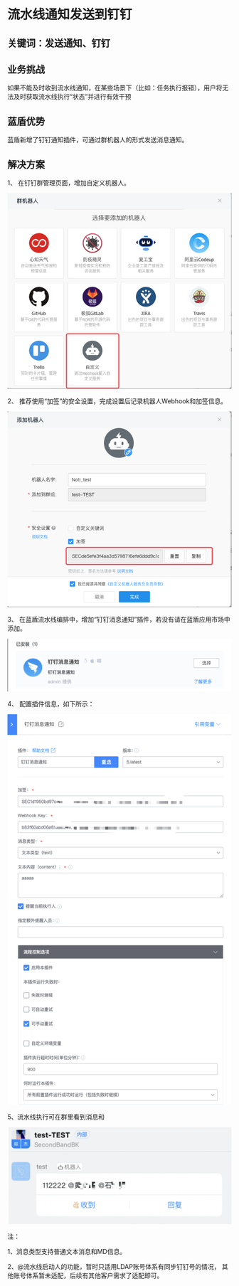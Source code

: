 # 流水线通知发送到钉钉


## 关键词：发送通知、钉钉 <a id="&#x51C6;&#x5907;&#x4E8B;&#x9879;"></a>

## 业务挑战 <a id="&#x51C6;&#x5907;&#x4E8B;&#x9879;"></a>

如果不能及时收到流水线通知，在某些场景下（比如：任务执行报错），用户将无法及时获取流水线执行“状态”并进行有效干预

## 蓝盾优势 <a id="&#x51C6;&#x5907;&#x4E8B;&#x9879;"></a>

蓝盾新增了钉钉通知插件，可通过群机器人的形式发送消息通知。

## 解决方案 <a id="&#x51C6;&#x5907;&#x4E8B;&#x9879;"></a>

1、 在钉钉群管理页面，增加自定义机器人。

![&#x56FE;1](../../../assets/scene-notification-sent-nail-a.png)

2、 推荐使用“加签”的安全设置，完成设置后记录机器人Webhook和加签信息。

![&#x56FE;1](../../../assets/scene-notification-sent-nail-b.png)

3、 在蓝盾流水线编排中，增加“钉钉消息通知”插件，若没有请在蓝盾应用市场中添加。

![&#x56FE;1](../../../assets/scene-notification-sent-nail-c.png)

4、 配置插件信息，如下所示：

![&#x56FE;1](../../../assets/scene-notification-sent-nail-d.png)

5、流水线执行可在群里看到消息和

![&#x56FE;1](../../../assets/scene-notification-sent-nail-e.png)

注：

1、消息类型支持普通文本消息和MD信息。

2、@流水线启动人的功能，暂时只适用LDAP账号体系有同步钉钉号的情况， 其他账号体系暂未适配，后续有其他客户需求了适配即可。
